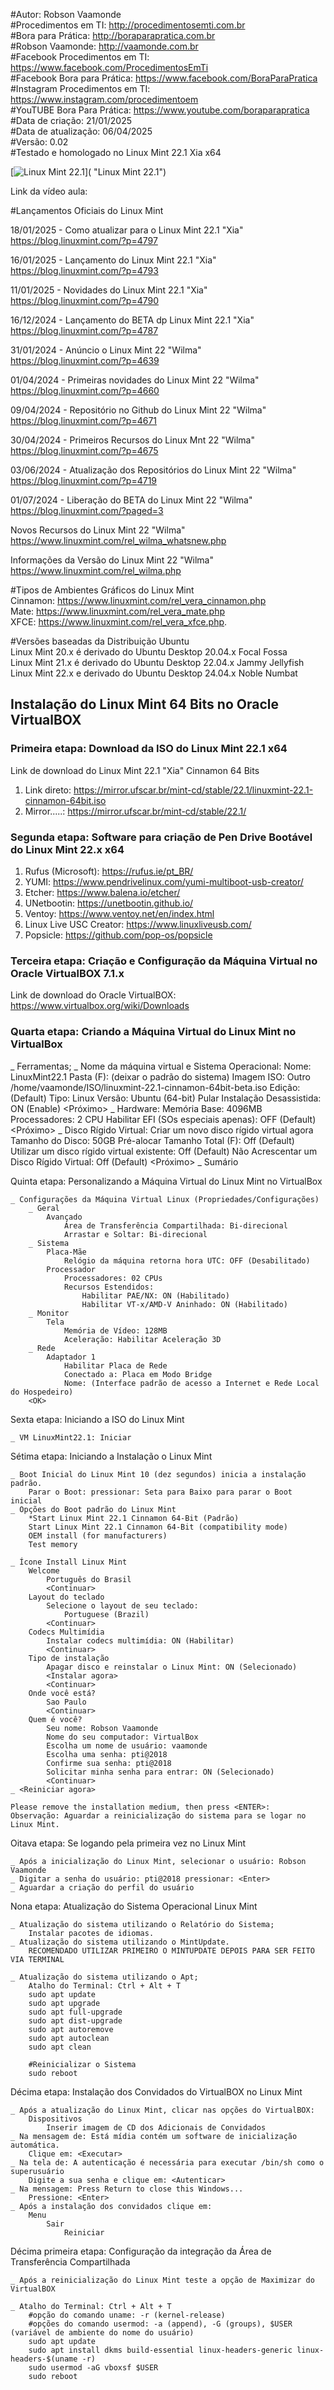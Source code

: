 #Autor: Robson Vaamonde<br>
#Procedimentos em TI: http://procedimentosemti.com.br<br>
#Bora para Prática: http://boraparapratica.com.br<br>
#Robson Vaamonde: http://vaamonde.com.br<br>
#Facebook Procedimentos em TI: https://www.facebook.com/ProcedimentosEmTi<br>
#Facebook Bora para Prática: https://www.facebook.com/BoraParaPratica<br>
#Instagram Procedimentos em TI: https://www.instagram.com/procedimentoem<br>
#YouTUBE Bora Para Prática: https://www.youtube.com/boraparapratica<br>
#Data de criação: 21/01/2025<br>
#Data de atualização: 06/04/2025<br>
#Versão: 0.02<br>
#Testado e homologado no Linux Mint 22.1 Xia x64

[![Linux Mint 22.1](http://img.youtube.com/vi//0.jpg)]( "Linux Mint 22.1")

Link da vídeo aula: 

#Lançamentos Oficiais do Linux Mint

18/01/2025 - Como atualizar para o Linux Mint 22.1 "Xia"<br>
https://blog.linuxmint.com/?p=4797

16/01/2025 - Lançamento do Linux Mint 22.1 "Xia"<br>
https://blog.linuxmint.com/?p=4793

11/01/2025 - Novidades do Linux Mint 22.1 "Xia"<br>
https://blog.linuxmint.com/?p=4790

16/12/2024 - Lançamento do BETA dp Linux Mint 22.1 "Xia"<br>
https://blog.linuxmint.com/?p=4787

31/01/2024 - Anúncio o Linux Mint 22 "Wilma"<br>
https://blog.linuxmint.com/?p=4639

01/04/2024 - Primeiras novidades do Linux Mint 22 "Wilma"<br>
https://blog.linuxmint.com/?p=4660

09/04/2024 - Repositório no Github do Linux Mint 22 "Wilma"<br>
https://blog.linuxmint.com/?p=4671

30/04/2024 - Primeiros Recursos do Linux Mnt 22 "Wilma"<br>
https://blog.linuxmint.com/?p=4675

03/06/2024 - Atualização dos Repositórios do Linux Mint 22 "Wilma"<br>
https://blog.linuxmint.com/?p=4719

01/07/2024 - Liberação do BETA do Linux Mint 22 "Wilma"<br>
https://blog.linuxmint.com/?paged=3

Novos Recursos do Linux Mint 22 "Wilma"<br>
https://www.linuxmint.com/rel_wilma_whatsnew.php

Informações da Versão do Linux Mint 22 "Wilma"<br>
https://www.linuxmint.com/rel_wilma.php

#Tipos de Ambientes Gráficos do Linux Mint<br>
Cinnamon: https://www.linuxmint.com/rel_vera_cinnamon.php<br>
Mate: https://www.linuxmint.com/rel_vera_mate.php<br>
XFCE: https://www.linuxmint.com/rel_vera_xfce.php.

#Versões baseadas da Distribuição Ubuntu<br>
Linux Mint 20.x é derivado do Ubuntu Desktop 20.04.x Focal Fossa<br>
Linux Mint 21.x é derivado do Ubuntu Desktop 22.04.x Jammy Jellyfish<br>
Linux Mint 22.x e derivado do Ubuntu Desktop 24.04.x Noble Numbat

## Instalação do Linux Mint 64 Bits no Oracle VirtualBOX

### Primeira etapa: Download da ISO do Linux Mint 22.1 x64

Link de download do Linux Mint 22.1 "Xia" Cinnamon 64 Bits

01. Link direto: https://mirror.ufscar.br/mint-cd/stable/22.1/linuxmint-22.1-cinnamon-64bit.iso<br>
02. Mirror.....: https://mirror.ufscar.br/mint-cd/stable/22.1/

### Segunda etapa: Software para criação de Pen Drive Bootável do Linux Mint 22.x x64

01) Rufus (Microsoft): https://rufus.ie/pt_BR/<br>
02) YUMI: https://www.pendrivelinux.com/yumi-multiboot-usb-creator/<br>
03) Etcher: https://www.balena.io/etcher/<br>
04) UNetbootin: https://unetbootin.github.io/<br>
05) Ventoy: https://www.ventoy.net/en/index.html<br>
06) Linux Live USC Creator: https://www.linuxliveusb.com/<br>
07) Popsicle: https://github.com/pop-os/popsicle<br>

### Terceira etapa: Criação e Configuração da Máquina Virtual no Oracle VirtualBOX 7.1.x

Link de download do Oracle VirtualBOX: https://www.virtualbox.org/wiki/Downloads

### Quarta etapa: Criando a Máquina Virtual do Linux Mint no VirtualBox

_ Ferramentas;
		<Novo>
	_ Nome da máquina virtual e Sistema Operacional:
		Nome: LinuxMint22.1
		Pasta (F): (deixar o padrão do sistema) 
		Imagem ISO:
			Outro
				/home/vaamonde/ISO/linuxmint-22.1-cinnamon-64bit-beta.iso
		Edição: (Default)
		Tipo: Linux
		Versão: Ubuntu (64-bit)
		Pular Instalação Desassistida: ON (Enable)
		<Próximo>
	_ Hardware:
		Memória Base: 4096MB
		Processadores: 2 CPU
		Habilitar EFI (SOs especiais apenas): OFF (Default)
		<Próximo>
	_ Disco Rígido Virtual:
		Criar um novo disco rígido virtual agora
			Tamanho do Disco: 50GB
		Pré-alocar Tamanho Total (F): Off (Default)
		Utilizar um disco rígido virtual existente: Off (Default)
		Não Acrescentar um Disco Rígido Virtual: Off (Default)
		<Próximo>
	_ Sumário
		<Finalizar>

Quinta etapa: Personalizando a Máquina Virtual do Linux Mint no VirtualBox

	_ Configurações da Máquina Virtual Linux (Propriedades/Configurações)
		_ Geral
			Avançado
				Área de Transferência Compartilhada: Bi-direcional
				Arrastar e Soltar: Bi-direcional
		_ Sistema
			Placa-Mãe
				Relógio da máquina retorna hora UTC: OFF (Desabilitado) 
			Processador
				Processadores: 02 CPUs
				Recursos Estendidos:
					Habilitar PAE/NX: ON (Habilitado)
					Habilitar VT-x/AMD-V Aninhado: ON (Habilitado)
		_ Monitor
			Tela
				Memória de Vídeo: 128MB
				Aceleração: Habilitar Aceleração 3D
		_ Rede
			Adaptador 1
				Habilitar Placa de Rede
				Conectado a: Placa em Modo Bridge
				Nome: (Interface padrão de acesso a Internet e Rede Local do Hospedeiro)
		<OK>

Sexta etapa: Iniciando a ISO do Linux Mint

	_ VM LinuxMint22.1: Iniciar

Sétima etapa: Iniciando a Instalação o Linux Mint

	_ Boot Inicial do Linux Mint 10 (dez segundos) inicia a instalação padrão.
		Parar o Boot: pressionar: Seta para Baixo para parar o Boot inicial
	_ Opções do Boot padrão do Linux Mint
		*Start Linux Mint 22.1 Cinnamon 64-Bit (Padrão)
		Start Linux Mint 22.1 Cinnamon 64-Bit (compatibility mode)
		OEM install (for manufacturers)
		Test memory
	
	_ Ícone Install Linux Mint
		Welcome
			Português do Brasil
			<Continuar>
		Layout do teclado
			Selecione o layout de seu teclado:
				Portuguese (Brazil)
			<Continuar>
		Codecs Multimídia
			Instalar codecs multimídia: ON (Habilitar)
			<Continuar>
		Tipo de instalação
			Apagar disco e reinstalar o Linux Mint: ON (Selecionado)
			<Instalar agora>
			<Continuar>
		Onde você está?
			Sao Paulo
			<Continuar>
		Quem é você?
			Seu nome: Robson Vaamonde
			Nome do seu computador: VirtualBox
			Escolha um nome de usuário: vaamonde
			Escolha uma senha: pti@2018
			Confirme sua senha: pti@2018
			Solicitar minha senha para entrar: ON (Selecionado)
			<Continuar>
	_ <Reiniciar agora>

	Please remove the installation medium, then press <ENTER>:
	Observação: Aguardar a reinicialização do sistema para se logar no Linux Mint.

Oitava etapa: Se logando pela primeira vez no Linux Mint

	_ Após a inicialização do Linux Mint, selecionar o usuário: Robson Vaamonde
	_ Digitar a senha do usuário: pti@2018 pressionar: <Enter>
	_ Aguardar a criação do perfil do usuário

Nona etapa: Atualização do Sistema Operacional Linux Mint

	_ Atualização do sistema utilizando o Relatório do Sistema;
		Instalar pacotes de idiomas.
	_ Atualização do sistema utilizando o MintUpdate.
		RECOMENDADO UTILIZAR PRIMEIRO O MINTUPDATE DEPOIS PARA SER FEITO VIA TERMINAL
	
	_ Atualização do sistema utilizando o Apt;
		Atalho do Terminal: Ctrl + Alt + T
		sudo apt update
		sudo apt upgrade
		sudo apt full-upgrade
		sudo apt dist-upgrade
		sudo apt autoremove
		sudo apt autoclean
		sudo apt clean

		#Reinicializar o Sistema
		sudo reboot

Décima etapa: Instalação dos Convidados do VirtualBOX no Linux Mint

	_ Após a atualização do Linux Mint, clicar nas opções do VirtualBOX:
		Dispositivos
			Inserir imagem de CD dos Adicionais de Convidados
	_ Na mensagem de: Está mídia contém um software de inicialização automática.
		Clique em: <Executar>
	_ Na tela de: A autenticação é necessária para executar /bin/sh como o superusuário
		Digite a sua senha e clique em: <Autenticar>
	_ Na mensagem: Press Return to close this Windows...
		Pressione: <Enter>
	_ Após a instalação dos convidados clique em:
		Menu
			Sair
				Reiniciar

Décima primeira etapa: Configuração da integração da Área de Transferência Compartilhada

	_ Após a reinicialização do Linux Mint teste a opção de Maximizar do VirtualBOX

	_ Atalho do Terminal: Ctrl + Alt + T
		#opção do comando uname: -r (kernel-release)
		#opções do comando usermod: -a (append), -G (groups), $USER (variável de ambiente do nome do usuário)
		sudo apt update
		sudo apt install dkms build-essential linux-headers-generic linux-headers-$(uname -r)
		sudo usermod -aG vboxsf $USER
		sudo reboot
